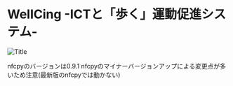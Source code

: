 # WelICing -ICTと「歩く」運動促進システム-
![Title](https://user-images.githubusercontent.com/20313668/46795695-cb4d8600-cd85-11e8-975b-3143952f8014.jpg)

nfcpyのバージョンは0.9.1
nfcpyのマイナーバージョンアップによる変更点が多いため注意(最新版のnfcpyでは動かない)
